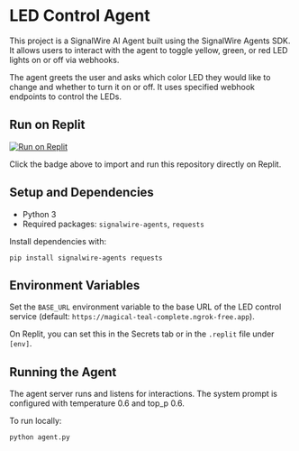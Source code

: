 # LED Control Agent

This project is a SignalWire AI Agent built using the SignalWire Agents SDK. It allows users to interact with the agent to toggle yellow, green, or red LED lights on or off via webhooks.

The agent greets the user and asks which color LED they would like to change and whether to turn it on or off. It uses specified webhook endpoints to control the LEDs.


## Run on Replit


[![Run on Replit](https://replit.com/badge?theme=dark&variant=small)](https://replit.com/new/github/Len-PGH/2025)

Click the badge above to import and run this repository directly on Replit.

## Setup and Dependencies

- Python 3
- Required packages: `signalwire-agents`, `requests`

Install dependencies with:

```
pip install signalwire-agents requests
```


## Environment Variables

Set the `BASE_URL` environment variable to the base URL of the LED control service (default: `https://magical-teal-complete.ngrok-free.app`).

On Replit, you can set this in the Secrets tab or in the `.replit` file under `[env]`.

## Running the Agent

The agent server runs and listens for interactions. The system prompt is configured with temperature 0.6 and top_p 0.6.

To run locally:

```
python agent.py
```

